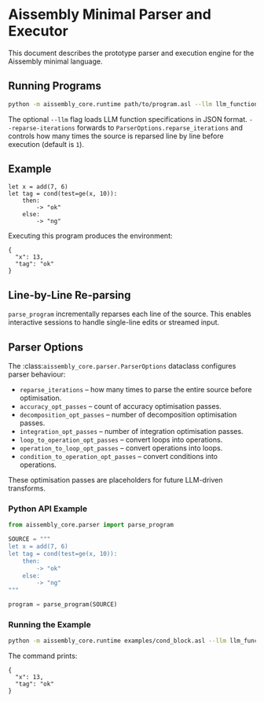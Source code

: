 # Aissembly Minimal Parser and Executor

This document describes the prototype parser and execution engine for the
Aissembly minimal language.

## Running Programs

```bash
python -m aissembly_core.runtime path/to/program.asl --llm llm_functions.json --reparse-iterations 2
```

The optional `--llm` flag loads LLM function specifications in JSON format.
`--reparse-iterations` forwards to ``ParserOptions.reparse_iterations`` and
controls how many times the source is reparsed line by line before execution
(default is `1`).

## Example

```
let x = add(7, 6)
let tag = cond(test=ge(x, 10)):
    then:
        -> "ok"
    else:
        -> "ng"
```

Executing this program produces the environment:

```
{
  "x": 13,
  "tag": "ok"
}
```

## Line-by-Line Re-parsing

`parse_program` incrementally reparses each line of the source. This enables
interactive sessions to handle single-line edits or streamed input.

## Parser Options

The :class:`aissembly_core.parser.ParserOptions` dataclass configures parser
behaviour:

- ``reparse_iterations`` – how many times to parse the entire source before
  optimisation.
- ``accuracy_opt_passes`` – count of accuracy optimisation passes.
- ``decomposition_opt_passes`` – number of decomposition optimisation passes.
- ``integration_opt_passes`` – number of integration optimisation passes.
- ``loop_to_operation_opt_passes`` – convert loops into operations.
- ``operation_to_loop_opt_passes`` – convert operations into loops.
- ``condition_to_operation_opt_passes`` – convert conditions into operations.

These optimisation passes are placeholders for future LLM-driven transforms.

### Python API Example

```python
from aissembly_core.parser import parse_program

SOURCE = """
let x = add(7, 6)
let tag = cond(test=ge(x, 10)):
    then:
        -> "ok"
    else:
        -> "ng"
"""

program = parse_program(SOURCE)
```

### Running the Example

```bash
python -m aissembly_core.runtime examples/cond_block.asl --llm llm_functions.json
```

The command prints:

```
{
  "x": 13,
  "tag": "ok"
}
```

